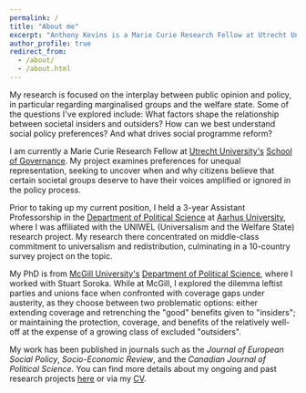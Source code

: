 ```yaml
---
permalink: /
title: "About me"
excerpt: "Anthony Kevins is a Marie Curie Research Fellow at Utrecht University's School of Governance. His research is focused on the interplay between public opinion and policy, in particular regarding marginalised groups and the welfare state."
author_profile: true
redirect_from: 
  - /about/
  - /about.html
---
```


My research is focused on the interplay between public opinion and policy, in particular regarding marginalised groups and the welfare state. Some of the questions I've explored include: What factors shape the relationship between societal insiders and outsiders? How can we best understand social policy preferences? And what drives social programme reform? 

I am currently a Marie Curie Research Fellow at [Utrecht University's](https://www.uu.nl/en/) [School of Governance](https://www.uu.nl/en/organisation/utrecht-university-school-of-governance). My project examines preferences for unequal representation, seeking to uncover when and why citizens believe that certain societal groups deserve to have their voices amplified or ignored in the policy process.

Prior to taking up my current position, I held a 3-year Assistant Professorship in the [Department of Political Science](http://ps.au.dk/en/) at [Aarhus University](http://au.dk/en/), where I was affiliated with the UNIWEL (Universalism and the Welfare State) research project. My research there concentrated on middle-class commitment to universalism and redistribution, culminating in a 10-country survey project on the topic.

My PhD is from [McGill University's](http://www.mcgill.ca/) [Department of Political Science](http://www.mcgill.ca/politicalscience/), where I worked with Stuart Soroka. While at McGill, I explored the dilemma leftist parties and unions face when confronted with coverage gaps under austerity, as they choose between two problematic options: either extending coverage and retrenching the "good" benefits given to "insiders"; or maintaining the protection, coverage, and benefits of the relatively well-off at the expense of a growing class of excluded "outsiders".

My work has been published in journals such as the *Journal of European Social Policy*, *Socio-Economic Review*, and the *Canadian Journal of Political Science*. You can find more details about my ongoing and past research projects [here](http://anthonykevins.github.io/research.html) or via my [CV](http://anthonykevins.github.io/CV.pdf).